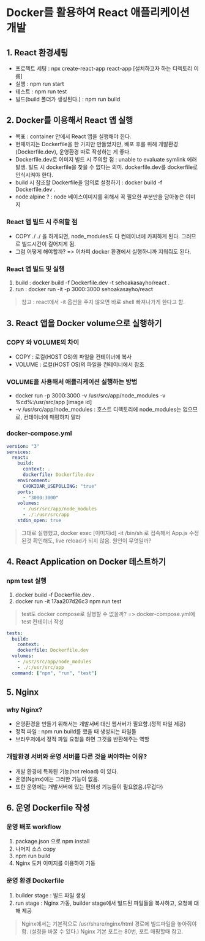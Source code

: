 # Docker를 활용하여 React 애플리케이션 개발

## 1. React 환경세팅
- 프로젝트 세팅 : npx create-react-app react-app [설치하고자 하는 디렉토리 이름]
- 실행 : npm run start
- 테스트 : npm run test
- 빌드(build 폴더가 생성된다.) : npm run build

## 2. Docker를 이용해서 React 앱 실행
- 목표 : container 안에서 React 앱을 실행해야 한다.
- 현재까지는 Dockerfile을 한 가지만 만들었지만, 배포 후를 위해 개발환경(Dockerfile.dev), 운영환경 따로 작성하는 게 좋다.
- Dockerfile.dev로 이미지 빌드 시 주의할 점 : unable to evaluate symlink 에러 발생. 빌드 시 dockerfile을 찾을 수 없다는 의미. dockerfile.dev를 dockerfile로 인식시켜야 한다.
- build 시 참조할 Dockerfile을 임의로 설정하기 : docker build -f Dockerfile.dev .
- node:alpine ? : node 베이스이미지를 위해서 꼭 필요한 부분만을 담아놓은 이미지

### React 앱 빌드 시 주의할 점
- COPY ./ ./ 을 하게되면, node_modules도 다 컨테이너에 카피하게 된다. 그러므로 빌드시간이 길어지게 됨.
- 그럼 어떻게 해야할까? => 어차피 docker 환경에서 실행하니까 지워줘도 된다.

### React 앱 빌드 및 실행
1. build : docker build -f Dockerfile.dev -t sehoakasayho/react .
2. run : docker run -it -p 3000:3000 sehoakasayho/react
> 참고 : react에서 -it 옵션을 주지 않으면 바로 shell 빠져나가게 한다고 함.

## 3. React 앱을 Docker volume으로 실행하기
### COPY 와 VOLUME의 차이
- COPY : 로컬(HOST OS)의 파일을 컨테이너에 복사
- VOLUME : 로컬(HOST OS)의 파일을 컨테이너에서 참조

### VOLUME을 사용해서 애플리케이션 실행하는 방법
- docker run -p 3000:3000 -v /usr/src/app/node_modules -v %cd%:/usr/src/app [image id]
- -v /usr/src/app/node_modules : 호스트 디렉토리에 node_modules는 없으므로, 컨테이너에 매핑하지 말라

### docker-compose.yml
```yaml
version: "3"
services:
  react:
    build:
      context: .
      dockerfile: Dockerfile.dev
    environment:
      CHOKIDAR_USEPOLLING: "true"
    ports:
      - "3000:3000"
    volumes:
      - /usr/src/app/node_modules
      - ./:/usr/src/app
    stdin_open: true
```
> 그대로 실행했고, docker exec [이미지id] -it /bin/sh 로 접속해서 App.js 수정된것 확인해도, live reload가 되지 않음.
> 원인이 무엇일까?

## 4. React Application on Docker 테스트하기
### npm test 실행
1. docker build -f Dockerfile.dev .
2. docker run -it 17aa207d26c3 npm run test
> test도 docker compose로 실행할 수 없을까? => docker-compose.yml에 test 컨테이너 작성
```yaml
tests:
  build:
    context: .
	dockerfile: Dockerfile.dev
  volumes:
    - /usr/src/app/node_modules
	- ./:/usr/src/app
  command: ["npm", "run", "test"]
```

## 5. Nginx
### why Nginx?
- 운영환경을 만들기 위해서는 개발서버 대신 웹서버가 필요함.(정적 파일 제공)
- 정적 파일 : npm run build를 했을 때 생성되는 파일들
- 브라우저에서 정적 파일 요청을 하면 그것을 반환해주는 역할

### 개발환경 서버와 운영 서버를 다른 것을 써야하는 이유?
- 개발 환경에 특화된 기능(hot reload) 이 있다.
- 운영(Nginx)에는 그러한 기능이 없음.
- 또한 운영에는 개발서버에 있는 편의성 기능들이 필요없음.(무겁다)

## 6. 운영 Dockerfile 작성

### 운영 배포 workflow
1. package.json 으로 npm install
2. 나머지 소스 copy
3. npm run build
4. Nginx 도커 이미지를 이용하여 기동

### 운영 환경 Dockerfile
1. builder stage : 빌드 파일 생성
2. run stage : Nginx 가동, builder stage에서 빌드된 파일들을 복사하고, 요청에 대해 제공
> Nginx에서는 기본적으로 /usr/share/nginx/html 경로에 빌드파일을 놓아줘야 함. (설정을 바꿀 수 있다.)
> Nginx 기본 포트는 80번, 포트 매핑할때 참고.


